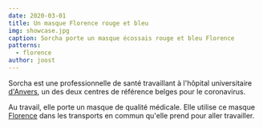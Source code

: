 ```yaml
---
date: 2020-03-01
title: Un masque Florence rouge et bleu
img: showcase.jpg
caption: Sorcha porte un masque écossais rouge et bleu Florence
patterns:
  - florence
author: joost
---
```


Sorcha est une professionnelle de santé travaillant à l'hôpital universitaire [d'Anvers](https://www.uza.be/), un des deux centres de référence belges pour le coronavirus.

Au travail, elle porte un masque de qualité médicale. Elle utilise ce masque [Florence](/designs/florence/) dans les transports en commun qu'elle prend pour aller travailler.


